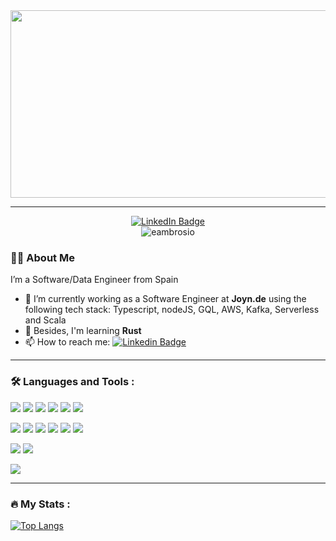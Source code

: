 <div align="center">
  <img src="https://media.giphy.com/media/dWesBcTLavkZuG35MI/giphy.gif" width="600" height="300"/>
</div>

---

<div id="badges" align="center">
  <a href="https://www.linkedin.com/in/emilioambrosiocordero/">
    <img src="https://img.shields.io/badge/LinkedIn-blue?style=for-the-badge&logo=linkedin&logoColor=white" alt="LinkedIn Badge"/>
  </a>
</div>

<div align="center">
    <img align="center" src="https://komarev.com/ghpvc/?username=eambrosio&style=flat-square&color=blue" alt="eambrosio"/>
</div>

### 👨‍💻 About Me

I’m a Software/Data Engineer from Spain

- 🔭 I’m currently working as a Software Engineer at **Joyn.de** using the following tech stack: Typescript, nodeJS, GQL, AWS, Kafka, Serverless and Scala
- 🌱 Besides, I'm learning **Rust**
- 📫 How to reach me: [![Linkedin Badge](https://img.shields.io/badge/LinkedIn-blue?style=flat&logo=linkedin&logoColor=white)](https://www.linkedin.com/in/emilioambrosiocordero/)

---

### 🛠️ Languages and Tools :
![](https://img.shields.io/badge/Code-Rust-informational?style=for-the-badge&logo=rust&logoColor=white&color=2bbc8a)
![](https://img.shields.io/badge/Code-Scala-informational?style=for-the-badge&logo=scala&logoColor=white&color=2bbc8a)
![](https://img.shields.io/badge/Code-JavaScript-informational?style=for-the-badge&logo=javascript&logoColor=white&color=2bbc8a)
![](https://img.shields.io/badge/Code-TypeScript-informational?style=for-the-badge&logo=typescript&logoColor=white&color=2bbc8a)
![](https://img.shields.io/badge/Code-NodeJS-informational?style=for-the-badge&logo=node.js&logoColor=white&color=2bbc8a)
![](https://img.shields.io/badge/Code-Java-informational?style=for-the-badge&logo=java&logoColor=white&color=2bbc8a)
<div></div>

![](https://img.shields.io/badge/Tools-PostgresDB-informational?style=for-the-badge&logo=postgresdb&logoColor=white&color=2bbc8a)
![](https://img.shields.io/badge/Tools-Kafka-informational?style=for-the-badge&logo=kafka&logoColor=white&color=2bbc8a)
![](https://img.shields.io/badge/Tools-Docker-informational?style=for-the-badge&logo=docker&logoColor=white&color=2bbc8a)
![](https://img.shields.io/badge/Tools-Kubernetes-informational?style=for-the-badge&logo=kubernetes&logoColor=white&color=2bbc8a)
![](https://img.shields.io/badge/Tools-Grafana-informational?style=for-the-badge&logo=grafana&logoColor=white&color=2bbc8a) 
![](https://img.shields.io/badge/Tools-Serverless-informational?style=for-the-badge&logo=serverless&logoColor=white&color=2bbc8a) 
<div></div>

![](https://img.shields.io/badge/OS-Linux-informational?style=for-the-badge&logo=linux&logoColor=white&color=2bbc8a)
![](https://img.shields.io/badge/OS-Mac-informational?style=for-the-badge&logo=macos&logoColor=white&color=2bbc8a)
<div></div>

![](https://img.shields.io/badge/Cloud-AWS-informational?style=for-the-badge&logo=amazon&logoColor=white&color=2bbc8a)

---

### 🔥 My Stats :

[![Top Langs](https://github-readme-stats.vercel.app/api/top-langs/?username=eambrosio&layout=compact&theme=vision-friendly-dark)](https://github.com/anuraghazra/github-readme-stats)

<!-- <p>&nbsp;<img align="center" src="https://github-readme-stats.vercel.app/api?username=eambrosio&show_icons=true&locale=en&theme=vision-friendly-dark" alt="eambrosio" /></p> --> 


<!-- [![GitHub Streak](https://github-readme-streak-stats.herokuapp.com?user=eambrosio&theme=dark)](https://git.io/streak-stats)
 --> 
